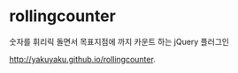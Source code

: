 rollingcounter
==============

숫자를 휘리릭 돌면서 목표지점에 까지  카운트 하는 jQuery 플러그인 

http://yakuyaku.github.io/rollingcounter.
